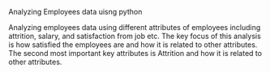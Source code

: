 Analyzing Employees data uisng python

Analyzing employees data using different attributes of employees including attrition, salary, and satisfaction from job etc. The key focus of this analysis is how satisfied the employees are and how it is related to other attributes. The second most important key attributes is Attrition and how it is related to other attributes.

